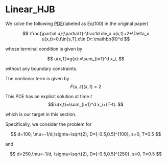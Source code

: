 # Linear_HJB

We solve the following [PDE](https://arxiv.org/abs/2206.02016)(labeled as Eq(100) in the original paper)

$$
\frac{\partial u}{\partial t}-\frac1d div_x u(x,t)+2+\Delta_x u(x,t)=0,t\in[s,T],x\in D⊂\mathbb{R}^d
$$

whose terminal condition is given by


$$
u(x,T)=g(x):=\sum_{i=1}^d x_i,
$$

without any boundary constraints.

The nonlinear term is given by
$$
F(u,z)(x,t)=2
$$


This PDE has an explicit solution at time $t$
$$
u(x,t)=\sum_{i=1}^d x_i+(T-t).
$$

which is our target in this section.



Specifically, we consider the problem for

$$
d=100, \mu=-1/d,\sigma=\sqrt{2}, D=[-0.5,0.5]^{100}, s=0, T=0.5
$$

and

$$
d=250,\mu=-1/d, \sigma=\sqrt{2}, D=[-0.5,0.5]^{250}, s=0, T=0.5
$$

